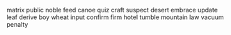 matrix public noble feed canoe quiz craft suspect desert embrace update leaf derive boy wheat input confirm firm hotel tumble mountain law vacuum penalty
